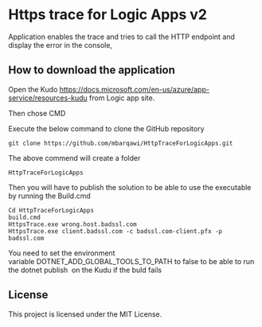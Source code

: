 
# Https trace for Logic Apps v2

Application enables the trace and tries to call the HTTP endpoint and display the error in the console,


## How to download  the application

Open the Kudo https://docs.microsoft.com/en-us/azure/app-service/resources-kudu from Logic app site.

Then chose CMD

Execute the below command to clone the GitHub repository 

`git clone https://github.com/mbarqawi/HttpTraceForLogicApps.git`


The above commend will create a folder 

`HttpTraceForLogicApps`

Then you will have to publish the solution to be able to use the executable by running the Build.cmd 


```
Cd HttpTraceForLogicApps
build.cmd
HttpsTrace.exe wrong.host.badssl.com
HttpsTrace.exe client.badssl.com -c badssl.com-client.pfx -p badssl.com
```



You need to set the environment variable DOTNET_ADD_GLOBAL_TOOLS_TO_PATH to false to be able to run the dotnet publish  on the Kudu if the buld fails

## License

This project is licensed under the MIT License.
